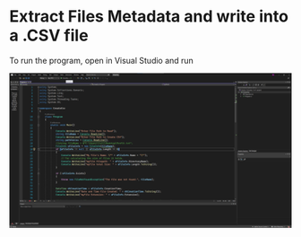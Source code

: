 # Extract Files Metadata and write into a .CSV file
<p> To run the program, open in Visual Studio and run <p>
<img src="torun.png" alt="how to run">
